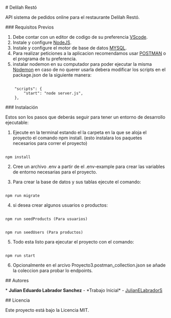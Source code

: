 # Delilah Restó

API sistema de pedidos online para el restaurante Delilah Restó.

### Requisitos Previos

1. Debe contar con un editor de codigo de su preferencia [VScode](https://code.visualstudio.com/).
2. Instale y configure [NodeJS](https://nodejs.org/es/).
3. Instale y configure el motor de base de datos [MYSQL](https://www.mysql.com/downloads/).
4. Para realizar peticiones a la aplicacion recomendamos usar [POSTMAN](https://www.postman.com/) o el programa de tu preferencia.
5. instalar nodemon en su computador para poder ejecutar la misma [Nodemon](https://www.npmjs.com/package/nodemon/) en caso de no querer usarla debera modificar los scripts en el package.json de la siguiente manera:

```

	"scripts": {
		"start": "node server.js",
	},

```

### Instalación

Estos son los pasos que deberás seguir para tener un entorno de desarrollo ejecutable:

1. Ejecute en la terminal estando el la carpeta en la que se aloja el proyecto el comando npm install. (esto instalara los paquetes necesarios para correr el proyecto)

```

npm install

```

2. Cree un archivo .env a partir de el .env-example para crear las variables de entorno necesarias para el proyecto.

3. Para crear la base de datos y sus tablas ejecute el comando:

```

npm run migrate

```

4. si desea crear algunos usuarios o productos:

```

npm run seedProducts (Para usuarios)

```

```

npm run seedUsers (Para productos)

```

5. Todo esta listo para ejecutar el proyecto con el comando:

```

npm run start

```

6. Opcionalmente en el arcivo Proyecto3.postman_collection.json se añade la coleccion para probar lo endpoints.

## Autores

* **Julian Eduardo Labrador Sanchez** - *Trabajo Inicial\* - [JulianELabradorS](https://github.com/JulianELabradorS)

## Licencia

Este proyecto está bajo la Licencia MIT.
